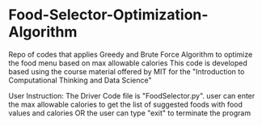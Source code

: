 # Food-Selector-Optimization-Algorithm
Repo of codes that applies Greedy and Brute Force Algorithm to optimize the food menu based on max allowable calories 
This code is developed based using the course material offered by MIT for the "Introduction to Computational Thinking and Data Science" 

User Instruction: The Driver Code file is "FoodSelector.py". user can enter the max allowable calories to get the list of suggested foods with food values and calories OR the user can type "exit" to terminate the program 
